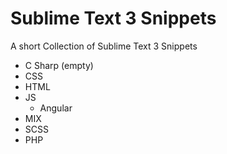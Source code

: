 Sublime Text 3 Snippets
===============

A short Collection of Sublime Text 3 Snippets


- C Sharp (empty)
- CSS
- HTML
- JS
  - Angular
- MIX 
- SCSS
- PHP


